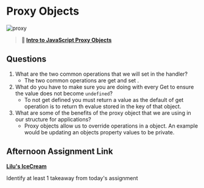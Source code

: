 # Proxy Objects

![proxy](https://bcw.blob.core.windows.net/public/img/journals/5120113092091727)

> **📖 [Intro to JavaScript Proxy Objects](https://codeworksacademy.com/fs-student-guide/resources/wk3/03-Proxies)**

## Questions

1. What are the two common operations that we will set in the handler?
    + The two common operations are get and set . 
2. What do you have to make sure you are doing with every Get to ensure the value does not become `undefined`?
      +   To not get defined you must return a value as the default of get operation is to return th evalue stored in the key  of that object. 
3. What are some of the benefits of the proxy object that we are using in our structure for applications?
    + Proxy objects allow us to override operations in a object. An example would be updating an objects property values to be private. 
## Afternoon Assignment Link

**[Lilu's IceCream](https://github.com/gp3r3z/lilus-icecream)**

Identify at least 1 takeaway from today's assignment
